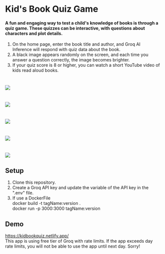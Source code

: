 # Kid's Book Quiz Game
#### A fun and engaging way to test a child's knowledge of books is through a quiz game. These quizzes can be interactive, with questions about characters and plot details.
1. On the home page, enter the book title and author, and Groq AI Inference will respond with quiz data about the book.
2. A black image appears randomly on the screen, and each time you answer a question correctly, the image becomes brighter.
3. If your quiz score is 8 or higher, you can watch a short YouTube video of kids read aloud books.

#
<img src="https://github.com/younghye/book-quiz/blob/master/public/assets/images/README/home.png"/>

#
<img src="https://github.com/younghye/book-quiz/blob/master/public/assets/images/README/quiz1.png"/>

#
<img src="https://github.com/younghye/book-quiz/blob/master/public/assets/images/README/quiz2.png"/>

#
<img src="https://github.com/younghye/book-quiz/blob/master/public/assets/images/README/score.png"/>

#
<img src="https://github.com/younghye/book-quiz/blob/master/public/assets/images/README/video.png"/>

## Setup
1. Clone this repository. <br />
2. Create a Groq API key and update the variable of the API key in the ".env" file.
3. If use a DockerFile <br />
  docker build -t tagName:version .<br />
  docker run -p 3000:3000 tagName:version

## Demo
https://kidbookquiz.netlify.app/<br />
This app is using free tier of Groq with rate limits. If the app exceeds day rate limits, you will not be able to use the app until next day. Sorry!




